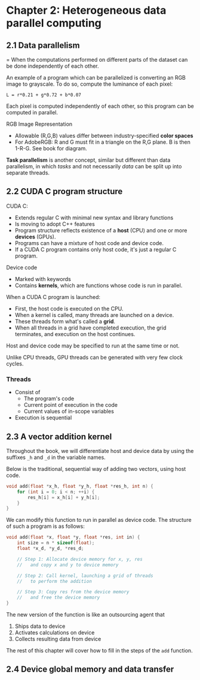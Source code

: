 # Chapter 2: Heterogeneous data parallel computing

## 2.1 Data parallelism
= When the computations performed on different parts of the dataset can be done independently of each other.

An example of a program which can be parallelized is converting an RGB image to grayscale. To do so, compute the luminance of each pixel:
```
L = r*0.21 + g*0.72 + b*0.07
```
Each pixel is computed independently of each other, so this program can be computed in parallel.

RGB Image Representation
- Allowable (R,G,B) values differ between industry-specified **color spaces**
- For AdobeRGB: R and G must fit in a triangle on the R,G plane. B is then 1-R-G. See book for diagram.

**Task parallelism** is another concept, similar but different than data parallelism, in which *tasks* and not necessarily *data* can be split up into separate threads.


## 2.2 CUDA C program structure
CUDA C:
- Extends regular C with minimal new syntax and library functions
- Is moving to adopt C++ features
- Program structure reflects existence of a **host** (CPU) and one or more **devices** (GPUs).
- Programs can have a mixture of host code and device code.
- If a CUDA C program contains only host code, it's just a regular C program.

Device code
- Marked with keywords
- Contains **kernels**, which are functions whose code is run in parallel.

When a CUDA C program is launched:
- First, the host code is executed on the CPU.
- When a kernel is called, many threads are launched on a device.
- These threads form what's called a **grid**.
- When all threads in a grid have completed execution, the grid terminates, and execution on the host continues.

Host and device code may be specified to run at the same time or not.

Unlike CPU threads, GPU threads can be generated with very few clock cycles.

### Threads
- Consist of
    - The program's code
    - Current point of execution in the code
    - Current values of in-scope variables
- Execution is sequential


## 2.3 A vector addition kernel
Throughout the book, we will differentiate host and device data by using the suffixes `_h` and `_d` in the variable names.

Below is the traditional, sequential way of adding two vectors, using host code.
```c
void add(float *x_h, float *y_h, float *res_h, int n) {
    for (int i = 0; i < n; ++i) {
        res_h[i] = x_h[i] + y_h[i];
    }
}
```

We can modify this function to run in parallel as device code. The structure of such a program is as follows:
```c
void add(float *x, float *y, float *res, int in) {
    int size = n * sizeof(float);
    float *x_d, *y_d, *res_d;

    // Step 1: Allocate device memory for x, y, res
    //   and copy x and y to device memory

    // Step 2: Call kernel, launching a grid of threads
    //   to perform the addition

    // Step 3: Copy res from the device memory
    //   and free the device memory
}
```

The new version of the function is like an outsourcing agent that
1. Ships data to device
2. Activates calculations on device
3. Collects resulting data from device

The rest of this chapter will cover how to fill in the steps of the `add` function.


## 2.4 Device global memory and data transfer